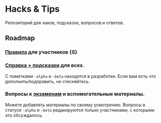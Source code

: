 # Hacks & Tips

 Репозиторий для хаков, подсказок, вопросов и ответов.

## Roadmap

### [Правила](rules) для участников {S}
### [Справка + подсказки](cheatsheets) для всех. 

С пометками `-alpha` и `-beta` находятся в разработке. Если вам есть что дополнить/подправить, не стесняйтесь.

### Вопросы к [экзаменам](exams)  и вспомогательные материалы.

Можете добавлять материалы по своему усмотрению. Вопросы в статусе `-alpha` и `-beta` редакируются только участниками, с которыми это обсуждалось.
